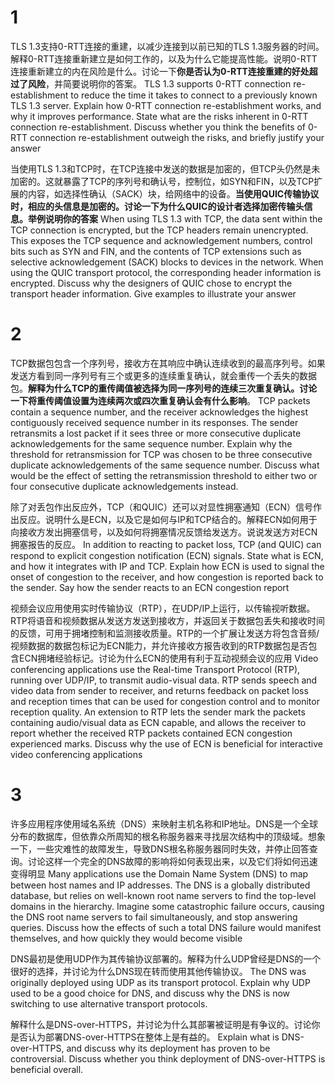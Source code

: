 # 1

TLS 1.3支持0-RTT连接的重建，以减少连接到以前已知的TLS 1.3服务器的时间。解释0-RTT连接重新建立是如何工作的，以及为什么它能提高性能。说明0-RTT连接重新建立的内在风险是什么。讨论一下**你是否认为0-RTT连接重建的好处超过了风险**，并简要说明你的答案。 TLS 1.3 supports 0-RTT connection re-establishment to reduce the time it takes to connect to a previously known TLS 1.3 server. Explain how 0-RTT connection re-establishment works, and why it improves performance. State what are the risks inherent in 0-RTT connection re-establishment. Discuss whether you think the benefits of 0-RTT connection re-establishment outweigh the risks, and briefly justify your answer

当使用TLS 1.3和TCP时，在TCP连接中发送的数据是加密的，但TCP头仍然是未加密的。这就暴露了TCP的序列号和确认号，控制位，如SYN和FIN，以及TCP扩展的内容，如选择性确认（SACK）块，给网络中的设备。**当使用QUIC传输协议时，相应的头信息是加密的。讨论一下为什么QUIC的设计者选择加密传输头信息。举例说明你的答案** When using TLS 1.3 with TCP, the data sent within the TCP connection is encrypted, but the TCP headers remain unencrypted. This exposes the TCP sequence and acknowledgement numbers, control bits such as SYN and FIN, and the contents of TCP extensions such as selective acknowledgement (SACK) blocks to devices in the network. When using the QUIC transport protocol, the corresponding header information is encrypted. Discuss why the designers of QUIC chose to encrypt the transport header information. Give examples to illustrate your answer

# 2

TCP数据包包含一个序列号，接收方在其响应中确认连续收到的最高序列号。如果发送方看到同一序列号有三个或更多的连续重复确认，就会重传一个丢失的数据包。**解释为什么TCP的重传阈值被选择为同一序列号的连续三次重复确认。讨论一下将重传阈值设置为连续两次或四次重复确认会有什么影响**。 TCP packets contain a sequence number, and the receiver acknowledges the highest contiguously received sequence number in its responses. The sender retransmits a lost packet if it sees three or more consecutive duplicate acknowledgements for the same sequence number. Explain why the threshold for retransmission for TCP was chosen to be three consecutive duplicate acknowledgements of the same sequence number. Discuss what would be the effect of setting the retransmission threshold to either two or four consecutive duplicate acknowledgements instead.

除了对丢包作出反应外，TCP（和QUIC）还可以对显性拥塞通知（ECN）信号作出反应。说明什么是ECN，以及它是如何与IP和TCP结合的。解释ECN如何用于向接收方发出拥塞信号，以及如何将拥塞情况反馈给发送方。说说发送方对ECN拥塞报告的反应。 In addition to reacting to packet loss, TCP (and QUIC) can respond to explicit congestion notification (ECN) signals. State what is ECN, and how it integrates with IP and TCP. Explain how ECN is used to signal the onset of congestion to the receiver, and how congestion is reported back to the sender. Say how the sender reacts to an ECN congestion report

视频会议应用使用实时传输协议（RTP），在UDP/IP上运行，以传输视听数据。RTP将语音和视频数据从发送方发送到接收方，并返回关于数据包丢失和接收时间的反馈，可用于拥堵控制和监测接收质量。RTP的一个扩展让发送方将包含音频/视频数据的数据包标记为ECN能力，并允许接收方报告收到的RTP数据包是否包含ECN拥堵经验标记。讨论为什么ECN的使用有利于互动视频会议的应用 Video conferencing applications use the Real-time Transport Protocol (RTP), running over UDP/IP, to transmit audio-visual data. RTP sends speech and video data from sender to receiver, and returns feedback on packet loss and reception times that can be used for congestion control and to monitor reception quality. An extension to RTP lets the sender mark the packets containing audio/visual data as ECN capable, and allows the receiver to report whether the received RTP packets contained ECN congestion experienced marks. Discuss why the use of ECN is beneficial for interactive video conferencing applications

# 3

许多应用程序使用域名系统（DNS）来映射主机名称和IP地址。DNS是一个全球分布的数据库，但依靠众所周知的根名称服务器来寻找层次结构中的顶级域。想象一下，一些灾难性的故障发生，导致DNS根名称服务器同时失效，并停止回答查询。讨论这样一个完全的DNS故障的影响将如何表现出来，以及它们将如何迅速变得明显 Many applications use the Domain Name System (DNS) to map between host names and IP addresses. The DNS is a globally distributed database, but relies on well-known root name servers to find the top-level domains in the hierarchy. Imagine some catastrophic failure occurs, causing the DNS root name servers to fail simultaneously, and stop answering queries. Discuss how the effects of such a total DNS failure would manifest themselves, and how quickly they would become visible

DNS最初是使用UDP作为其传输协议部署的。解释为什么UDP曾经是DNS的一个很好的选择，并讨论为什么DNS现在转而使用其他传输协议。 The DNS was originally deployed using UDP as its transport protocol. Explain why UDP used to be a good choice for DNS, and discuss why the DNS is now switching to use alternative transport protocols.

解释什么是DNS-over-HTTPS，并讨论为什么其部署被证明是有争议的。讨论你是否认为部署DNS-over-HTTPS在整体上是有益的。 Explain what is DNS-over-HTTPS, and discuss why its deployment has proven to be controversial. Discuss whether you think deployment of DNS-over-HTTPS is beneficial overall.